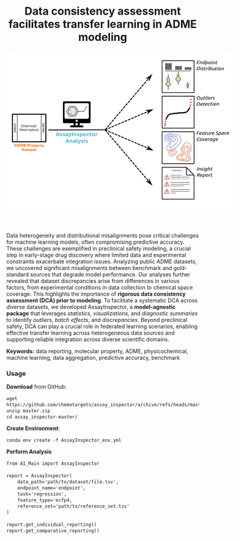 <div align="center">
  <h1>
    Data consistency assessment facilitates transfer learning in ADME modeling
  </h1>
</div>

<div align="center">
	<div style="background-color: white; display: inline-block; padding: 10px; border-radius: 10px; width:60vw">
		<img src="https://github.com/chemotargets/assay_inspector/blob/master/AssayInspector.png?raw=true" alt="AssayInspector">
	</div>
</div>

&nbsp;

Data heterogeneity and distributional misalignments pose critical challenges for machine learning models, often compromising predictive accuracy. These challenges are exemplified in preclinical safety modeling, a crucial step in early-stage drug discovery where limited data and experimental constraints exacerbate integration issues. Analyzing public ADME datasets, we uncovered significant misalignments between benchmark and gold-standard sources that degrade model performance. Our analyses further revealed that dataset discrepancies arise from differences in various factors, from experimental conditions in data collection to chemical space coverage. This highlights the importance of **rigorous data consistency assessment (DCA) prior to modeling**. To facilitate a systematic DCA across diverse datasets, we developed AssayInspector, a **model-agnostic package** that leverages *statistics*, *visualizations*, and *diagnostic summaries* to identify *outliers*, *batch effects*, and *discrepancies*. Beyond preclinical safety, DCA can play a crucial role in federated learning scenarios, enabling effective transfer learning across heterogeneous data sources and supporting reliable integration across diverse scientific domains.

**Keywords:** data reporting, molecular property, ADME, physicochemical, machine learning, data aggregation, predictive accuracy, benchmark

### Usage
**Download** from GitHub:  
```
wget https://github.com/chemotargets/assay_inspector/archive/refs/heads/master.zip
unzip master.zip
cd assay_inspector-master/
```

**Create Environment**:  
```
conda env create -f AssayInspector_env.yml
```

**Perform Analysis**

```
from AI_Main import AssayInspector

report = AssayInspector(
	data_path='path/to/dataset/file.tsv',
	endpoint_name='endpoint',
	task='regression',
	feature_type='ecfp4,
	reference_set='path/to/reference_set.tsv'
)

report.get_individual_reporting()
report.get_comparative_reporting()
```


<!--
#### Citation Note
Please cite [our paper](url) if you use *AssayInspector* in your own work:

```
@article {TAG,
         title = {Data consistency assessment facilitates transfer learning in ADME modeling},
         author = {Parrondo-Pizarro, Raquel and Menestrina, Luca and Garcia-Serna, Ricard and Fernández-Torras, Adrià and Mestres, Jordi},
         journal = {Journal},
         volume = {Vol},
         year = {Year},
         doi = {doi},
         URL = {url},
         publisher = {Publisher},
}
```
-->